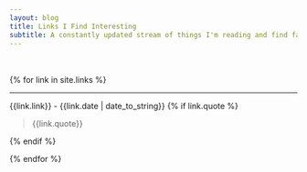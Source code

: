 ```yaml
---
layout: blog
title: Links I Find Interesting
subtitle: A constantly updated stream of things I'm reading and find fascinating. 
---
```


<div class="blogcontent linkscontainer">
<br><br>
{% for link in site.links %}
<hr>
<div class="linksblock">
<p>
{{link.link}} - <span>{{link.date | date_to_string}} <a href="{{link.url}}"><i class="fa fa-link" aria-hidden="true"></i></a></span>   
{% if link.quote %}
<p><blockquote>
{{link.quote}}
</blockquote></p>
{% endif %}

</p>


</div>


{% endfor %}

</div>

